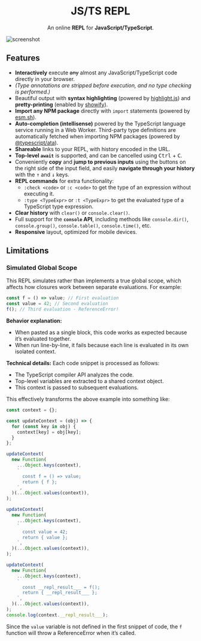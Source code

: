 <h1 align="center">JS/TS REPL</h1>

<p align="center">
  An online <strong>REPL</strong> for <strong>JavaScript/TypeScript</strong>.
</p>

![screenshot](./screenshots/screenshot.png)

## Features

- **Interactively** execute <del>any</del> almost any JavaScript/TypeScript code directly in your browser.
- _(Type annotations are stripped before execution, and no type checking is performed.)_
- Beautiful output with **syntax highlighting** (powered by [highlight.js](https://github.com/highlightjs/highlight.js)) and **pretty-printing** (enabled by [showify](https://github.com/Snowflyt/showify)).
- **Import any NPM package** directly with `import` statements (powered by [esm.sh](https://esm.sh/)).
- **Auto-completion (intellisense)** powered by the TypeScript language service running in a Web Worker. Third-party type definitions are automatically fetched when importing NPM packages (powered by [@typescript/ata](https://www.npmjs.com/package/@typescript/ata)).
- **Shareable** links to your REPL, with history encoded in the URL.
- **Top-level `await`** is supported, and can be cancelled using <kbd>Ctrl</kbd> + <kbd>C</kbd>.
- Conveniently **copy** and **jump to previous inputs** using the buttons on the right side of the input field, and easily **navigate through your history** with the <kbd>↑</kbd> and <kbd>↓</kbd> keys.
- **REPL commands** for extra functionality:
  - `:check <code>` or `:c <code>` to get the type of an expression without executing it.
  - `:type <TypeExpr>` or `:t <TypeExpr>` to get the evaluated type of a TypeScript type expression.
- **Clear history** with `clear()` or `console.clear()`.
- Full support for the **`console` API**, including methods like `console.dir()`, `console.group()`, `console.table()`, `console.time()`, etc.
- **Responsive** layout, optimized for mobile devices.

## Limitations

### Simulated Global Scope

This REPL simulates rather than implements a true global scope, which affects how closures work between separate evaluations. For example:

```javascript
const f = () => value; // First evaluation
const value = 42; // Second evaluation
f(); // Third evaluation - ReferenceError!
```

**Behavior explanation:**

- When pasted as a single block, this code works as expected because it’s evaluated together.
- When run line-by-line, it fails because each line is evaluated in its own isolated context.

**Technical details:** Each code snippet is processed as follows:

- The TypeScript compiler API analyzes the code.
- Top-level variables are extracted to a shared context object.
- This context is passed to subsequent evaluations.

This effectively transforms the above example into something like:

```javascript
const context = {};

const updateContext = (obj) => {
  for (const key in obj) {
    context[key] = obj[key];
  }
};

updateContext(
  new Function(
    ...Object.keys(context),
    `
      const f = () => value;
      return { f };
    `,
  )(...Object.values(context)),
);

updateContext(
  new Function(
    ...Object.keys(context),
    `
      const value = 42;
      return { value };
    `,
  )(...Object.values(context)),
);

updateContext(
  new Function(
    ...Object.keys(context),
    `
      const __repl_result___ = f();
      return { __repl_result___ };
    `,
  )(...Object.values(context)),
);
console.log(context.__repl_result___);
```

Since the `value` variable is not defined in the first snippet of code, the `f` function will throw a ReferenceError when it’s called.
